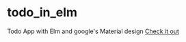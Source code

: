 # todo_in_elm
Todo App with Elm and google's Material design
[Check it out](https://rawgit.com/yourSenchou/todo_in_elm/master/index.html)
